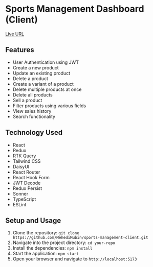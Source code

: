 # Sports Management Dashboard (Client)

[Live URL](https://unique-pony-72786f.netlify.app/)

## Features

-  User Authentication using JWT
-  Create a new product
-  Update an existing product
-  Delete a product
-  Create a variant of a product
-  Delete multiple products at once
-  Delete all products
-  Sell a product
-  Filter products using various fields
-  View sales history
-  Search functionality

## Technology Used

-  React
-  Redux
-  RTK Query
-  Tailwind CSS
-  DaisyUI
-  React Router
-  React Hook Form
-  JWT Decode
-  Redux Persist
-  Sonner
-  TypeScript
-  ESLint

## Setup and Usage

1. Clone the repository: `git clone https://github.com/MehediMubin/sports-management-client.git`
2. Navigate into the project directory: `cd your-repo`
3. Install the dependencies: `npm install`
4. Start the application: `npm start`
5. Open your browser and navigate to `http://localhost:5173`
